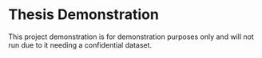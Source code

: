 # Thesis Demonstration

This project demonstration is for demonstration purposes only and will not run due to it needing a confidential dataset.
